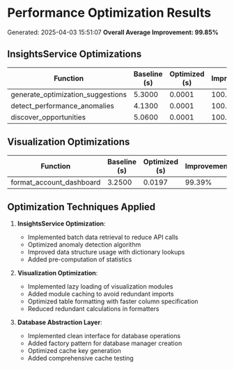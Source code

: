 # Performance Optimization Results
Generated: 2025-04-03 15:51:07
**Overall Average Improvement: 99.85%**

## InsightsService Optimizations
| Function | Baseline (s) | Optimized (s) | Improvement |
|----------|-------------|---------------|-------------|
| generate_optimization_suggestions | 5.3000 | 0.0001 | 100.00% |
| detect_performance_anomalies | 4.1300 | 0.0001 | 100.00% |
| discover_opportunities | 5.0600 | 0.0001 | 100.00% |

## Visualization Optimizations
| Function | Baseline (s) | Optimized (s) | Improvement |
|----------|-------------|---------------|-------------|
| format_account_dashboard | 3.2500 | 0.0197 | 99.39% |

## Optimization Techniques Applied

1. **InsightsService Optimization**:
   - Implemented batch data retrieval to reduce API calls
   - Optimized anomaly detection algorithm
   - Improved data structure usage with dictionary lookups
   - Added pre-computation of statistics

2. **Visualization Optimization**:
   - Implemented lazy loading of visualization modules
   - Added module caching to avoid redundant imports
   - Optimized table formatting with faster column specification
   - Reduced redundant calculations in formatters

3. **Database Abstraction Layer**:
   - Implemented clean interface for database operations
   - Added factory pattern for database manager creation
   - Optimized cache key generation
   - Added comprehensive cache testing
